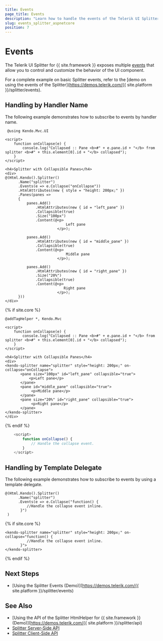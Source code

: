 ```yaml
---
title: Events
page_title: Events
description: "Learn how to handle the events of the Telerik UI Splitter component for {{ site.framework }}."
slug: events_splitter_aspnetcore
position: 7
---
```




# Events

The Telerik UI Splitter for {{ site.framework }} exposes multiple [events](/api/kendo.mvc.ui.fluent/splittereventbuilder) that allow you to control and customize the behavior of the UI component.

For a complete example on basic Splitter events, refer to the [demo on using the events of the Splitter](https://demos.telerik.com/{{ site.platform }}/splitter/events).

## Handling by Handler Name

The following example demonstrates how to subscribe to events by handler name.

```HtmlHelper
 @using Kendo.Mvc.UI

<script>
    function onCollapse(e) {
        console.log("Collapsed :: Pane <b>#" + e.pane.id + "</b> from splitter <b>#" + this.element[0].id + "</b> collapsed");
    }
</script>

<h4>Splitter with Collapsible Panes</h4>
<div>
@(Html.Kendo().Splitter()
      .Name("splitter")
      .Events(e => e.Collapse("onCollapse"))
      .HtmlAttributes(new { style = "height: 200px;" })
      .Panes(panes =>
      {
          panes.Add()
              .HtmlAttributes(new { id = "left_pane" })
              .Collapsible(true)
              .Size("100px")
              .Content(@<p>
                            Left pane
                        </p>);
    
          panes.Add()
              .HtmlAttributes(new { id = "middle_pane" })
              .Collapsible(true)
              .Content(@<p>
                            Middle pane
                        </p>);
    
          panes.Add()
              .HtmlAttributes(new { id = "right_pane" })
              .Size("20%")
              .Collapsible(true)
              .Content(@<p>
                           Right pane
                        </p>);
      }))
</div>
```
{% if site.core %}
```TagHelper
@addTagHelper *, Kendo.Mvc

<script>
    function onCollapse(e) {
        console.log("Collapsed :: Pane <b>#" + e.pane.id + "</b> from splitter <b>#" + this.element[0].id + "</b> collapsed");
    }
</script>

<h4>Splitter with Collapsible Panes</h4>
<div>
<kendo-splitter name="splitter" style="height: 200px;" on-collapse="onCollapse">
       <pane size="100px" id="left_pane" collapsible="true">
           <p>Left pane</p>
       </pane>
       <pane id="middle_pane" collapsible="true">
            <p>Middle pane</p>
       </pane>
       <pane size="20%" id="right_pane" collapsible="true">
            <p>Right pane</p>
       </pane>
</kendo-splitter>
</div>
```
{% endif %}
```JavaScript
    <script>
        function onCollapse() {
            // Handle the collapse event.
        }
    </script>
```

## Handling by Template Delegate

The following example demonstrates how to subscribe to events by using a template delegate.

```HtmlHelper
@(Html.Kendo().Splitter()
      .Name("splitter")
      .Events(e => e.Collapse("function() {
          //Handle the collapse event inline.
       }")
 )
```
{% if site.core %}
```TagHelper
<kendo-splitter name="splitter" style="height: 200px;" on-collapse="function() {
          //Handle the collapse event inline.
       }">
</kendo-splitter>
```
{% endif %}

## Next Steps

* [Using the Splitter Events (Demo)](https://demos.telerik.com/{{ site.platform }}/splitter/events)

## See Also

* [Using the API of the Splitter HtmlHelper for {{ site.framework }} (Demo)](https://demos.telerik.com/{{ site.platform }}/splitter/api)
* [Splitter Server-Side API](/api/splitter)
* [Splitter Client-Side API](https://docs.telerik.com/kendo-ui/api/javascript/ui/splitter)

